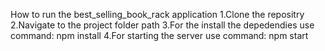 How to run the best_selling_book_rack application
1.Clone the repositry
2.Navigate to the project folder path
3.For the install the depedendies use command: npm install
4.For starting the server use command: npm start
